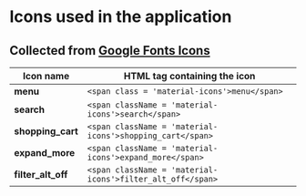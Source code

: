 # Icons used in the application

## Collected from [Google Fonts Icons](https://fonts.google.com/icons?icon.style=Filled&icon.set=Material+Icons&icon.query=filter)

Icon name | HTML tag containing the icon
---| ---| 
**menu** | `<span class = 'material-icons'>menu</span>`
**search** | `<span className = 'material-icons'>search</span>`
**shopping_cart** | `<span className = 'material-icons'>shopping_cart</span>`
**expand_more** | `<span className = 'material-icons'>expand_more</span>`
**filter_alt_off** | `<span className = 'material-icons'>filter_alt_off</span>`